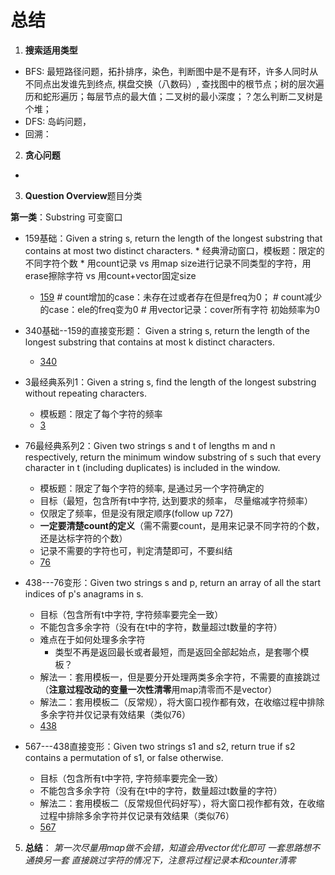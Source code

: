 # 总结
1. **搜索适用类型**
* BFS: 最短路径问题，拓扑排序，染色，判断图中是不是有环，许多人同时从不同点出发谁先到终点, 棋盘交换（八数码）, 查找图中的根节点；树的层次遍历和蛇形遍历；每层节点的最大值；二叉树的最小深度；？怎么判断二叉树是个堆；
* DFS: 岛屿问题， 
* 回溯：

2. **贪心问题**
* 

3. **Question Overview**题目分类

**第一类**：Substring 可变窗口

* 159基础：Given a string s, return the length of the longest substring that contains at most two distinct characters.
      * 经典滑动窗口，模板题：限定的不同字符个数
      * 用count记录 vs 用map size进行记录不同类型的字符，用erase擦除字符 vs 用count+vector固定size
   * [159](https://leetcode.com/problems/longest-substring-with-at-most-two-distinct-characters/)
   *#* count增加的case：未存在过或者存在但是freq为0；
   *#* count减少的case：ele的freq变为0
   *#*  用vector记录：cover所有字符 初始频率为0

* 340基础--159的直接变形题： Given a string s, return the length of the longest substring that contains at most k distinct characters.
   * [340](https://leetcode.com/problems/longest-substring-with-at-most-k-distinct-characters/)

* 3最经典系列1：Given a string s, find the length of the longest substring without repeating characters.
   * 模板题：限定了每个字符的频率
   * [3](https://leetcode.com/problems/longest-substring-without-repeating-characters/)

* 76最经典系列2：Given two strings s and t of lengths m and n respectively, return the minimum window substring of s such that every character in t (including duplicates) is included in the window.
   * 模板题：限定了每个字符的频率, 是通过另一个字符确定的
   * 目标（最短，包含所有t中字符, 达到要求的频率， 尽量缩减字符频率）
   * 仅限定了频率，但是没有限定顺序(follow up 727)
   * **一定要清楚count的定义**（需不需要count，是用来记录不同字符的个数，还是达标字符的个数）
   * 记录不需要的字符也可，判定清楚即可，不要纠结
   * [76](https://leetcode.com/problems/minimum-window-substring/) 

* 438---76变形：Given two strings s and p, return an array of all the start indices of p's anagrams in s.
   * 目标（包含所有t中字符, 字符频率要完全一致）
   * 不能包含多余字符（没有在t中的字符，数量超过t数量的字符）
   * 难点在于如何处理多余字符
      * 类型不再是返回最长或者最短，而是返回全部起始点，是套哪个模板？
   * 解法一：套用模板一，但是要分开处理两类多余字符，不需要的直接跳过（**注意过程改动的变量一次性清零**用map清零而不是vector）
   * 解法二：套用模板二（反常规），将大窗口视作都有效，在收缩过程中排除多余字符并仅记录有效结果（类似76）
   * [438](https://leetcode.com/problems/find-all-anagrams-in-a-string/) 

* 567---438直接变形：Given two strings s1 and s2, return true if s2 contains a permutation of s1, or false otherwise.
   * 目标（包含所有t中字符, 字符频率要完全一致）
   * 不能包含多余字符（没有在t中的字符，数量超过t数量的字符）
   * 解法二：套用模板二（反常规但代码好写），将大窗口视作都有效，在收缩过程中排除多余字符并仅记录有效结果（类似76）
   * [567](https://leetcode.com/problems/permutation-in-string/) 

5. **总结**：
       *第一次尽量用map做不会错，知道会用vector优化即可*
       *一套思路想不通换另一套*
       *直接跳过字符的情况下，注意将过程记录本和counter清零*